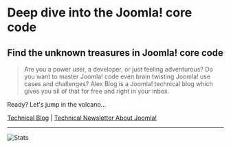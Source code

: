 # Deep dive into the Joomla! core code

## Find the unknown treasures in Joomla! core code

> Are you a power user, a developer, or just feeling adventurous?
> Do you want to master Joomla! code even brain twisting Joomla! use cases and challenges?
> Alex Blog is a Joomla! technical blog which gives you all of that for free and right in your inbox.

Ready? Let's jump in the volcano...

[Technical Blog](https://alexandre-elise.fr/en/blog-joomla-specialist)     |     [Technical Newsletter About Joomla!](https://alexandre-elise.fr/en/get-newsletter)

-----------------------------------------------------


![Stats](https://github-readme-stats.vercel.app/api?username=alexandreelise&show_icons=true&theme=radical&count_private=true)

